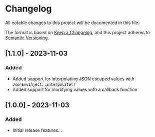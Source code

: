 # Changelog

All notable changes to this project will be documented in this file.

The format is based on [Keep a Changelog](https://keepachangelog.com/en/1.0.0/),
and this project adheres to [Semantic Versioning](https://semver.org/spec/v2.0.0.html).

## [1.1.0] - 2023-11-03

### Added
- Added support for interpolating JSON escaped values with `JsonEnvInject::interpolate()`
- Added support for modifying values with a callback function

## [1.0.0] - 2023-11-03

### Added
- Initial release features...
